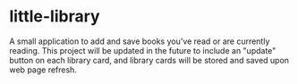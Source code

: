 # little-library

A small application to add and save books you've read or are currently reading.
This project will be updated in the future to include an "update" button on each library card,
and library cards will be stored and saved upon web page refresh.
